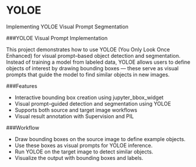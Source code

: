 # YOLOE
Implementing YOLOE Visual Prompt Segmentation

###YOLOE Visual Prompt Implementation

This project demonstrates how to use YOLOE (You Only Look Once Enhanced) for visual prompt–based object detection and segmentation.
Instead of training a model from labeled data, YOLOE allows users to define objects of interest by drawing bounding boxes — these serve as visual prompts that guide the model to find similar objects in new images.

###Features

- Interactive bounding box creation using jupyter_bbox_widget
- Visual prompt–guided detection and segmentation using YOLOE
- Supports both source and target image workflows
- Visual result annotation with Supervision and PIL

###Workflow

- Draw bounding boxes on the source image to define example objects.
- Use these boxes as visual prompts for YOLOE inference.
- Run YOLOE on the target image to detect similar objects.
- Visualize the output with bounding boxes and labels.

